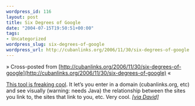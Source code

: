 ```yaml
--- 
wordpress_id: 116
layout: post
title: Six Degrees of Google
date: "2004-07-15T19:50:51+00:00"
tags: 
- Uncategorized
wordpress_slug: six-degrees-of-google
wordpress_url: http://cubanlinks.org/2006/11/30/six-degrees-of-google
---
```

&raquo; Cross-posted from [http://cubanlinks.org/2006/11/30/six-degrees-of-google](http://cubanlinks.org/2006/11/30/six-degrees-of-google) &laquo;

<p><a href="http://www.touchgraph.com/TGGoogleBrowser.html">This tool is freaking cool</a>.  It let&#8217;s you enter in a domain (cubanlinks.org, etc) and see visually (warning: needs Java) the relationship between the sites you link to, the sites that link to you, etc.  Very cool.  <a href="http://dave.dontpokeme.com/poker/index.php/archives/2004/07/15/poker-blog-web-thingy/"><i>[via David]</i></a></p>
